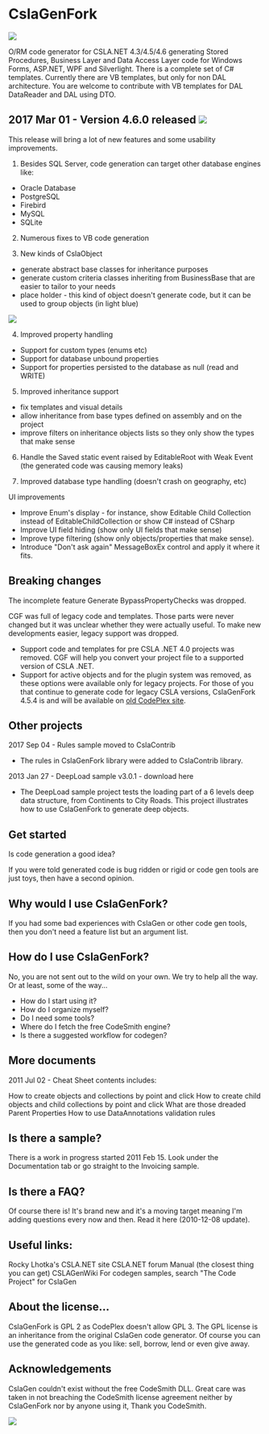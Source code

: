 CslaGenFork
===

![](https://raw.github.com/CslaGenFork/CslaGenFork/master/Support/Logos/Project-Logo-final.gif)

O/RM code generator for CSLA.NET 4.3/4.5/4.6 generating Stored Procedures, Business Layer and Data Access Layer code for Windows Forms, ASP.NET, WPF and Silverlight.
There is a complete set of C# templates. Currently there are VB templates, but only for non DAL architecture. You are welcome to contribute with VB templates for DAL DataReader and DAL using DTO.

2017 Mar 01 - Version 4.6.0 released ![](https://raw.github.com/CslaGenFork/CslaGenFork/master/Home/Home_star.png)
---

This release will bring a lot of new features and some usability improvements.

1. Besides SQL Server, code generation can target other database engines like:
- Oracle Database
- PostgreSQL
- Firebird
- MySQL
- SQLite

2. Numerous fixes to VB code generation

3. New kinds of CslaObject
- generate abstract base classes for inheritance purposes
- generate custom criteria classes inheriting from BusinessBase that are easier to tailor to your needs
- place holder - this kind of object doesn't generate code, but it can be used to group objects (in light blue)

![](https://raw.github.com/CslaGenFork/CslaGenFork/master/Support/Home/Home_CGF-PlaceHolder.png)

4. Improved property handling
- Support for custom types (enums etc)
- Support for database unbound properties
- Support for properties persisted to the database as null (read and WRITE)

5. Improved inheritance support
- fix templates and visual details
- allow inheritance from base types defined on assembly and on the project
- improve filters on inheritance objects lists so they only show the types that make sense

6. Handle the Saved static event raised by EditableRoot with Weak Event (the generated code was causing memory leaks)

7. Improved database type handling (doesn't crash on geography, etc)

UI improvements

- Improve Enum's display - for instance, show Editable Child Collection instead of EditableChildCollection or show C# instead of CSharp
- Improve UI field hiding (show only UI fields that make sense)
- Improve type filtering (show only objects/properties that make sense).
- Introduce "Don't ask again" MessageBoxEx control and apply it where it fits.

Breaking changes
---

The incomplete feature Generate BypassPropertyChecks was dropped.

CGF was full of legacy code and templates. Those parts were never changed but it was unclear whether they were actually useful. To make new developments easier, legacy support was dropped.
- Support code and templates for pre CSLA .NET 4.0 projects was removed. CGF will help you convert your project file to a supported version of CSLA .NET.
- Support for active objects and for the plugin system was removed, as these options were available only for legacy projects.
For those of you that continue to generate code for legacy CSLA versions, CslaGenFork 4.5.4 is and will be available on [old CodePlex site](https://cslagenfork.codeplex.com/releases/view/616261).

Other projects
---
2017 Sep 04 - Rules sample moved to CslaContrib
- The rules in CslaGenFork library were added to CslaContrib library.

2013 Jan 27 - DeepLoad sample v3.0.1 - download here
- The DeepLoad sample project tests the loading part of a 6 levels deep data structure, from Continents to City Roads. This project illustrates how to use CslaGenFork to generate deep objects.

Get started
---
Is code generation a good idea?

If you were told generated code is bug ridden or rigid or code gen tools are just toys, then have a second opinion.

Why would I use CslaGenFork?
---
If you had some bad experiences with CslaGen or other code gen tools, then you don't need a feature list but an argument list.

How do I use CslaGenFork?
---
No, you are not sent out to the wild on your own. We try to help all the way. Or at least, some of the way...
- How do I start using it?
- How do I organize myself?
- Do I need some tools?
- Where do I fetch the free CodeSmith engine?
- Is there a suggested workflow for codegen?

More documents
---
2011 Jul 02 - Cheat Sheet contents includes:

How to create objects and collections by point and click
How to create child objects and child collections by point and click
What are those dreaded Parent Properties
How to use DataAnnotations validation rules

Is there a sample?
---
There is a work in progress started 2011 Feb 15. Look under the Documentation tab or go straight to the Invoicing sample.

Is there a FAQ?
---
Of course there is! It's brand new and it's a moving target meaning I'm adding questions every now and then.
Read it here (2010-12-08 update).

Useful links:
---
Rocky Lhotka's CSLA.NET site
CSLA.NET forum
Manual (the closest thing you can get) CSLAGenWiki
For codegen samples, search "The Code Project" for CslaGen

About the license...
---
CslaGenFork is GPL 2 as CodePlex doesn't allow GPL 3. The GPL license is an inheritance from the original CslaGen code generator. Of course you can use the generated code as you like: sell, borrow, lend or even give away.

Acknowledgements
---
CslaGen couldn't exist without the free CodeSmith DLL. Great care was taken in not breaching the CodeSmith license agreement neither by CslaGenFork nor by anyone using it, Thank you CodeSmith.

![](https://raw.github.com/CslaGenFork/CslaGenFork/master/Support/Home/Home_ReSharper.png)
